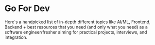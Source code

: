# Go For Dev
Here's a handpicked list of in-depth different topics like AI/ML, Frontend, Backend + best resources that you need (and only what you need) as a software engineer/fresher aiming for practical projects, interviews, and integration.
